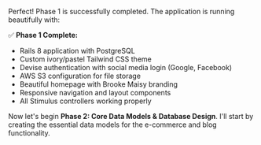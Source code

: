 Perfect! Phase 1 is successfully completed. The application is running beautifully with:

✅ **Phase 1 Complete:**
- Rails 8 application with PostgreSQL
- Custom ivory/pastel Tailwind CSS theme
- Devise authentication with social media login (Google, Facebook)
- AWS S3 configuration for file storage
- Beautiful homepage with Brooke Maisy branding
- Responsive navigation and layout components
- All Stimulus controllers working properly

Now let's begin **Phase 2: Core Data Models & Database Design**. I'll start by creating the essential data models for the e-commerce and blog functionality.